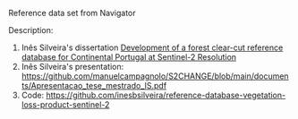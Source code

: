 Reference data set from Navigator

Description: 
1. Inês Silveira's dissertation [Development of a forest clear-cut reference database for Continental Portugal at Sentinel-2 Resolution](https://repositorio.ulisboa.pt/handle/10400.5/100065)
2. Inês Silveira's presentation: https://github.com/manuelcampagnolo/S2CHANGE/blob/main/documents/Apresentacao_tese_mestrado_IS.pdf
3. Code: https://github.com/inesbsilveira/reference-database-vegetation-loss-product-sentinel-2
